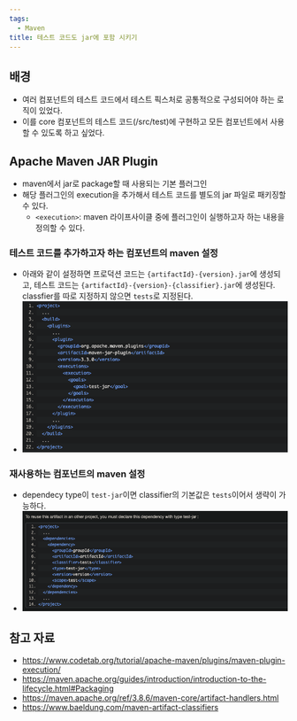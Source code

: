 ```yaml
---
tags:
  - Maven
title: 테스트 코드도 jar에 포함 시키기
---
```



## 배경

- 여러 컴포넌트의 테스트 코드에서 테스트 픽스처로 공통적으로 구성되어야 하는 로직이 있었다.
- 이를 core 컴포넌트의 테스트 코드(/src/test)에 구현하고 모든 컴포넌트에서 사용할 수 있도록 하고 싶었다.

## Apache Maven JAR Plugin

- maven에서 jar로 package할 때 사용되는 기본 플러그인
- 해당 플러그인의 execution을 추가해서 테스트 코드를 별도의 jar 파일로 패키징할 수 있다.
	- `<execution>`: maven 라이프사이클 중에 플러그인이 실행하고자 하는 내용을 정의할 수 있다.

### 테스트 코드를 추가하고자 하는 컴포넌트의 maven 설정

- 아래와 같이 설정하면 프로덕션 코드는 `{artifactId}-{version}.jar`에 생성되고, 테스트 코드는 `{artifactId}-{version}-{classifier}.jar`에 생성된다. classfier를 따로 지정하지 않으면 `tests`로 지정된다.
- ![](assets/Pasted%20image%2020230509144409.png)

### 재사용하는 컴포넌트의 maven 설정
- dependecy type이 `test-jar`이면 classifier의 기본값은 `tests`이어서 생략이 가능하다.
- ![](assets/Pasted%20image%2020230509144428.png)

## 참고 자료

- https://www.codetab.org/tutorial/apache-maven/plugins/maven-plugin-execution/
- https://maven.apache.org/guides/introduction/introduction-to-the-lifecycle.html#Packaging
- https://maven.apache.org/ref/3.8.6/maven-core/artifact-handlers.html
- https://www.baeldung.com/maven-artifact-classifiers
